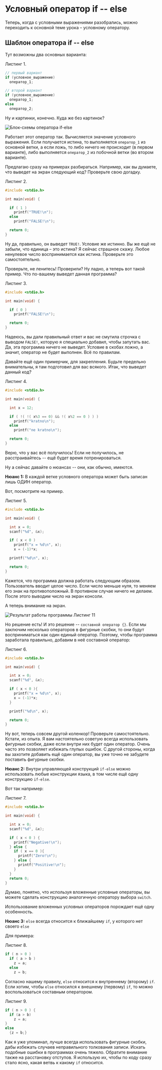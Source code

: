 # Условный оператор if -- else

Теперь, когда с условными выражениями разобрались, можно переходить к основной теме урока – условному оператору.

## Шаблон оператора if -- else

Тут возможны два основных варианта:

Листинг 1.

```c
// первый вариант
if (условное_выражение)
  оператор_1;

// второй вариант
if (условное_выражение)
  оператор_1;
else
  оператор_2;
```

Ну и картинки, конечно. Куда же без картинок?

![Блок-схемы оператора if-else](./if.png)

Работает этот оператор так. Вычисляется значение условного выражения. Если получается истина, то выполняется `оператор_1` из основной ветки, а если ложь, то либо ничего не происходит (в первом варианте), либо выполняется `оператор_2` из побочной ветки (во втором варианте).

Предлагаю сразу на примерах разбираться. Например, как вы думаете, что выведет на экран следующий код? Проверьте свою догадку.

Листинг 2.

```c
#include <stdio.h>

int main(void) {

  if ( 1 )
    printf("TRUE!\n");
  else
    printf("FALSE!\n");

  return 0;
}
```

Ну да, правильно, он выведет `TRUE!`. Условие же истинно. Вы же ещё не забыли, что единица – это истина? Я сейчас страшное скажу. Любое ненулевое число воспринимается как истина. Проверьте это самостоятельно.

Проверьте, не ленитесь! Проверили? Ну ладно, а теперь вот такой пример. Что по-вашему выведет данная программа?

Листинг 3.

```c
#include <stdio.h>

int main(void) {

  if ( 0 )
    printf("FALSE!\n");

  return 0;
}
```

Надеюсь, вы дали правильный ответ и вас не смутила строчка с выводом `FALSE!`, которую я специально добавил, чтобы запутать вас. Да, эта программа ничего не выведет. Условие в скобах ложно, а значит, оператор не будет выполнен. Всё по правилам.

Давайте ещё один примерчик, для закрепления. Будьте предельно внимательны, я там подготовил для вас всякого. Итак, что выведет данный код?

Листинг 4.

```c
#include <stdio.h>

int main(void) {

  int x = 12;

  if ( !( !( x%3 == 0) && !( x%2 == 0 ) ) )
    printf("kratno\n");
  else
    printf("ne kratno\n");

  return 0;
}
```

Верю, что у вас всё получилось! Если не получилось, не расстраивайтесь -- ещё будет время потренироваться.

Ну а сейчас давайте о нюансах -- они, как обычно, имеются.

**Нюанс 1:** В каждой ветке условного оператора может быть записан лишь ОДИН оператор.

Вот, посмотрите на пример.

Листинг 5.

```c
#include <stdio.h>

int main(void) {

  int x = 0;
  scanf("%d", &x);

  if ( x < 0 )
    printf("x = %d\n", x);
    x = (-1)*x;

  printf("%d\n", x);

  return 0;
}
```

Кажется, что программа должна работать следующим образом. Пользователь вводит целое число. Если число меньше нуля, то меняем его знак на противоположный. В противном случае ничего не делаем. После этого выводим число на экран консоли.

А теперь внимание на экран.

![Результат работы программы Листинг 11](./program_if1.png)

Но решение есть! И это решение -- `составной оператор {}`. Если мы заключим несколько операторов в фигурные скобки, то они будут восприниматься как один единый оператор. Поэтому, чтобы программа заработала правильно, добавим в неё составной оператор:

Листинг 6.

```c
#include <stdio.h>

int main(void) {

  int x = 0;
  scanf("%d", &x);

  if ( x < 0 ){
    printf("x = %d\n", x);
    x = (-1)*x;
  }

  printf("%d\n", x);

  return 0;
}
```

Ну вот, теперь совсем другой коленкор! Проверьте самостоятельно. Кстати, из опыта. Я вам настоятельно советую всегда использовать фигурные скобки, даже если внутри них будет один оператор. Очень часто это позволяет избежать глупых ошибок. С другой стороны, когда вы захотите добавить ещё один оператор, вы уже точно не забудете поставить фигурные скобки.


**Нюанс 2:** Внутри управляющей конструкций `if-else` можно использовать любые конструкции языка, в том числе ещё одну конструкцию `if-else`.

Вот так например:

Листинг 7.

```c
#include <stdio.h>

int main(void) {

  int x = 0;
  scanf("%d", &x);

  if ( x < 0 ) {
    printf("Negative!\n");
  } else {
    if ( x == 0 ){
      printf("Zero!\n");
    } else {
      printf("Positive!\n");
    }
  }
  return 0;
}
```

Думаю, понятно, что используя вложенные условные операторы, вы можете сделать конструкцию аналогичную оператору выбора `switch`.

Использование вложенных условных операторов порождает ещё одну особенность.

**Нюанс 3:** `else` всегда относится к ближайшему `if`, у которого нет своего `else`

Для примера:

Листинг 8.

```c
if ( n > 0 )
  if ( а > b )
    z = a;
  else
    z = b;
```

Согласно нашему правилу, `else` относится к внутреннему (второму) `if`. Если хотим, чтобы `else` относился к внешнему (первому) `if`, то можно воспользоваться составным оператором.

Листинг 9.
```c
if ( n > 0 ) {
  if (а > b)
    z = a;
}
else
  {z = b;}
```
Как я уже упоминал, лучше всегда использовать фигурные скобки, дабы избежать случаев неправильного толкования записи. Искать подобные ошибки в программах очень тяжело. Обратите внимание также на расстановку отступов. Я использую их, чтобы по коду сразу стало ясно, какая ветвь к какому `if` относится.
